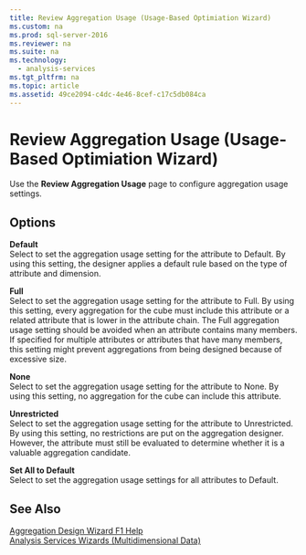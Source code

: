 ```yaml
---
title: Review Aggregation Usage (Usage-Based Optimiation Wizard)
ms.custom: na
ms.prod: sql-server-2016
ms.reviewer: na
ms.suite: na
ms.technology: 
  - analysis-services
ms.tgt_pltfrm: na
ms.topic: article
ms.assetid: 49ce2094-c4dc-4e46-8cef-c17c5db084ca
---
```

# Review Aggregation Usage (Usage-Based Optimiation Wizard)
  Use the **Review Aggregation Usage** page to configure aggregation usage settings.  
  
## Options  
 **Default**  
 Select to set the aggregation usage setting for the attribute to Default. By using this setting, the designer applies a default rule based on the type of attribute and dimension.  
  
 **Full**  
 Select to set the aggregation usage setting for the attribute to Full. By using this setting, every aggregation for the cube must include this attribute or a related attribute that is lower in the attribute chain. The Full aggregation usage setting should be avoided when an attribute contains many members. If specified for multiple attributes or attributes that have many members, this setting might prevent aggregations from being designed because of excessive size.  
  
 **None**  
 Select to set the aggregation usage setting for the attribute to None. By using this setting, no aggregation for the cube can include this attribute.  
  
 **Unrestricted**  
 Select to set the aggregation usage setting for the attribute to Unrestricted. By using this setting, no restrictions are put on the aggregation designer. However, the attribute must still be evaluated to determine whether it is a valuable aggregation candidate.  
  
 **Set All to Default**  
 Select to set the aggregation usage settings for all attributes to Default.  
  
## See Also  
 [Aggregation Design Wizard F1 Help](../../Topics/TopicNameNotContainA/Aggregation-Design-Wizard-F1-Help.md)   
 [Analysis Services Wizards &#40;Multidimensional Data&#41;](../../Topics/TopicNameNotContainA/Analysis-Services-Wizards--Multidimensional-Data-.md)  
  
  